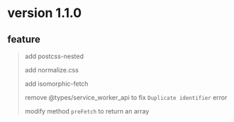 # version 1.1.0

## feature

> add postcss-nested
>
> add normalize.css
>
> add isomorphic-fetch
>
> remove @types/service_worker_api to fix `Duplicate identifier` error
>
> modify method `preFetch` to return an array